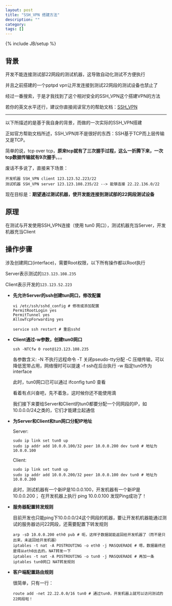 ```yaml
---
layout: post
title: "SSH_VPN 搭建方法"
description: ""
category: 
tags: []
---
```

{% include JB/setup %}
## 背景

开发不能连接测试部22网段的测试机器，这导致自动化测试不方便执行

并且之前搭建的一个pptpd vpn让开发连接到测试22网段的测试设备也禁止了

经过一番搜索，于是才我找到了这个相对安全的SSH_VPN这个搭建VPN的方法

若你的英文水平还行，建议你直接阅读官方的帮助文档：[SSH_VPN](https://help.ubuntu.com/community/SSH_VPN)

* * *

以下所描述的是基于我自身的背景，而做的一次实际的SSH_VPN搭建

正如官方帮助文档所述，SSH_VPN并不是很好的东西：SSH基于TCP而上层传输又是TCP。

简单的说，tcp over tcp，**原来tcp就有了三次握手过程，这么一折腾下来，一次tcp数据传输就有9次握手**。。。

废话不多说了，直接来下场景：

    开发机器 SSH_VPN client 123.123.52.223/22
    测试机器 SSH_VPN server 123.123.108.235/22 --> 能够连接 22.22.136.0/22 

现在目标是：**期望通过测试机器，使开发能连接到测试部的22网段测试设备**

## 原理

在测试与开发使用SSH_VPN连接（使用 tun0 网口），测试机器充当Server，开发机器充当Client

## 操作步骤

涉及创建网口(interface)，需要Root权限，以下所有操作都以Root执行

Server表示测试的`123.123.108.235`

Client表示开发的`123.123.52.223`

*   **先允许Server的ssh创建tun网口，修改配置**

        vi /etc/ssh/sshd_config # 修改或添加配置
        PermitRootLogin yes
        PermitTunnel yes
        AllowTcpForwarding yes

        service ssh restart # 重启sshd

*   **Client通过-w参数，创建tun0网口**

        ssh -NTCfw 0 root@123.123.108.235

    各参数含义:
    -N 不执行远程命令
    -T 关闭pseudo-tty分配
    -C 压缩传输，可以降低宽带占用，网络慢时可以提速
    -f ssh在后台执行
    -w 指定tun0作为interface

    此时，tun0网口已可以通过 ifconfig tun0 查看

    看着有点兴奋吧，先不着急，这时候你还不能使用滴

    我们接下来要给Server和Client的tun0都要分配一个同网段的IP，如10.0.0.0/24之类的，它们才能建立起通信

*   **为Server和Client和tun网口分配IP地址**

    Server:

        sudo ip link set tun0 up
        sudo ip addr add 10.0.0.100/32 peer 10.0.0.200 dev tun0 # 地址为10.0.0.100

    Client:

        sudo ip link set tun0 up
        sudo ip addr add 10.0.0.200/32 peer 10.0.0.100 dev tun0 # 地址为10.0.0.200

    此时，测试机器有一个新IP是10.0.0.100，开发机器有一个新IP是10.0.0.200；
    在开发机器上执行 ping 10.0.0.100 发现Ping成功了！

*   **服务器配置转发规则**

    目前开发也只能ping下10.0.0.0/24这个网段的机器，要让开发机机器能通过测试的服务器访问22网段，还需要配置下转发规则

        arp -sD 10.0.0.200 eth0 pub # 呃，这样子数据就能返回给开发机器了（而不是只出来，未返回给开发机器）
        iptables -t nat -A POSTROUTING -o eth0 -j MASQUERADE # 嗯，数据最终还是得从eth0出去的，NAT转发一下
        iptables -t nat -A POSTROUTING -o tun0 -j MASQUERADE # 再加一条iptables tun0网口 NAT转发规则

*   **客户端配置路由规则**

    很简单，只有一行：

        route add -net 22.22.0.0/16 tun0 # 通过tun0，开发机器上就可以访问测试的22网段啦！

